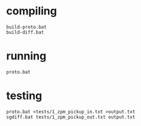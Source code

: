 # compiling

    build-proto.bat
    build-diff.bat

# running

    proto.bat

# testing

    proto.bat <tests/1_zpm_pickup_in.txt >output.txt
    sgdiff.bat tests/1_zpm_pickup_out.txt output.txt
